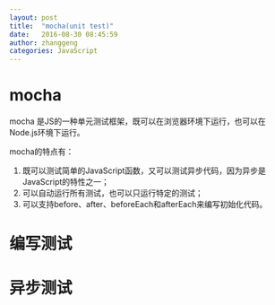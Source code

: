 ```yaml
---
layout: post
title:  "mocha(unit test)"
date:   2016-08-30 08:45:59
author: zhanggeng
categories: JavaScript
---
```


# mocha 

mocha 是JS的一种单元测试框架，既可以在浏览器环境下运行，也可以在Node.js环境下运行。

mocha的特点有：

1. 既可以测试简单的JavaScript函数，又可以测试异步代码，因为异步是JavaScript的特性之一；
2. 可以自动运行所有测试，也可以只运行特定的测试；
3. 可以支持before、after、beforeEach和afterEach来编写初始化代码。

# 编写测试

# 异步测试


